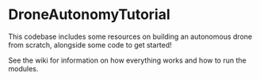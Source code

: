 # DroneAutonomyTutorial
This codebase includes some resources on building an autonomous drone from scratch, alongside some code to get started!

See the wiki for information on how everything works and how to run the modules.
